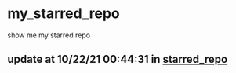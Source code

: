 # my_starred_repo
show me my starred repo

update at 10/22/21 00:44:31 in [starred_repo](./index.html)
---

